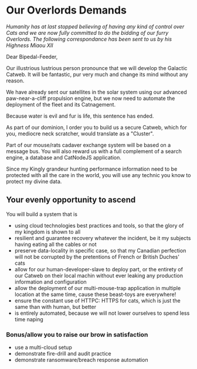 # Our Overlords Demands

*Humanity has at last stopped believing of having any kind of control over Cats and we are now fully committed to do the bidding of our furry Overlords. The following correspondance has been sent to us by his Highness Miaou XII*  



Dear Bipedal-Feeder, 

Our illustrious lustrious person pronounce that we will develop the Galactic Catweb.
It will be fantastic, pur very much and change its mind without any reason.

We have already sent our satellites in the solar system using our advanced paw-near-a-cliff propulsion engine, but we now need to automate the deployment of the fleet and its Catnagement.

Because water is evil and fur is life, this sentence has ended.

As part of our dominion, I order you to build us a secure Catweb, which for you, mediocre neck scratcher, would translate as a "Cluster".

Part of our mouse/rats cadaver exchange system will be based on a message bus. You will also reward us with a full complement of a search engine, a database and CatNodeJS application. 

Since my Kingly grandeur hunting performance information need to be protected with all the care in the world, you will use any technic you know to protect my divine data.



## Your evenly opportunity to ascend

You will build a system that is

- using cloud technologies best practices and tools, so that the glory of my kingdom is shown to all
- resilient and guarantee recovery whatever the incident, be it my subjects having eating all the cables or not
- preserve data-locality in specific case, so that my Canadian perfection will not be corrupted by the pretentions of French or British Duches' cats
- allow for our human-developer-slave to deploy part, or the entirety of our Catweb on their local machin without ever leaking any production information and configuration
- allow the deployment of our multi-mouse-trap application in multiple location at the same time, cause these beast-toys are everywhere!
- ensure the constant use of HTTPC: HTTPS for cats, which is just the same than with human, but better
- is entirely automated, because we will not lower ourselves to spend less time naping



### Bonus/allow you to raise our brow in satisfaction

- use a multi-cloud setup
- demonstrate fire-drill and audit practice
- demonstrate ransomware/breach response automation